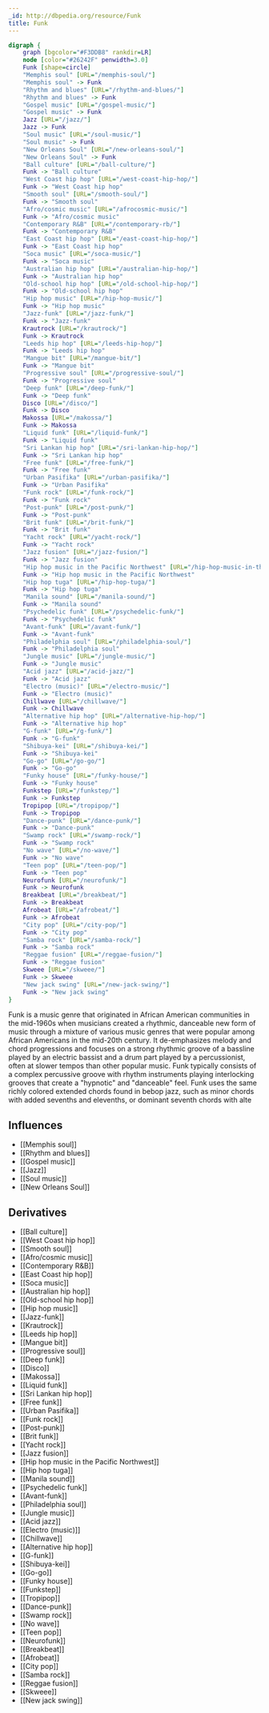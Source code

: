 ```yaml
---
_id: http://dbpedia.org/resource/Funk
title: Funk
---
```


```dot
digraph {
	graph [bgcolor="#F3DDB8" rankdir=LR]
	node [color="#26242F" penwidth=3.0]
	Funk [shape=circle]
	"Memphis soul" [URL="/memphis-soul/"]
	"Memphis soul" -> Funk
	"Rhythm and blues" [URL="/rhythm-and-blues/"]
	"Rhythm and blues" -> Funk
	"Gospel music" [URL="/gospel-music/"]
	"Gospel music" -> Funk
	Jazz [URL="/jazz/"]
	Jazz -> Funk
	"Soul music" [URL="/soul-music/"]
	"Soul music" -> Funk
	"New Orleans Soul" [URL="/new-orleans-soul/"]
	"New Orleans Soul" -> Funk
	"Ball culture" [URL="/ball-culture/"]
	Funk -> "Ball culture"
	"West Coast hip hop" [URL="/west-coast-hip-hop/"]
	Funk -> "West Coast hip hop"
	"Smooth soul" [URL="/smooth-soul/"]
	Funk -> "Smooth soul"
	"Afro/cosmic music" [URL="/afrocosmic-music/"]
	Funk -> "Afro/cosmic music"
	"Contemporary R&B" [URL="/contemporary-rb/"]
	Funk -> "Contemporary R&B"
	"East Coast hip hop" [URL="/east-coast-hip-hop/"]
	Funk -> "East Coast hip hop"
	"Soca music" [URL="/soca-music/"]
	Funk -> "Soca music"
	"Australian hip hop" [URL="/australian-hip-hop/"]
	Funk -> "Australian hip hop"
	"Old-school hip hop" [URL="/old-school-hip-hop/"]
	Funk -> "Old-school hip hop"
	"Hip hop music" [URL="/hip-hop-music/"]
	Funk -> "Hip hop music"
	"Jazz-funk" [URL="/jazz-funk/"]
	Funk -> "Jazz-funk"
	Krautrock [URL="/krautrock/"]
	Funk -> Krautrock
	"Leeds hip hop" [URL="/leeds-hip-hop/"]
	Funk -> "Leeds hip hop"
	"Mangue bit" [URL="/mangue-bit/"]
	Funk -> "Mangue bit"
	"Progressive soul" [URL="/progressive-soul/"]
	Funk -> "Progressive soul"
	"Deep funk" [URL="/deep-funk/"]
	Funk -> "Deep funk"
	Disco [URL="/disco/"]
	Funk -> Disco
	Makossa [URL="/makossa/"]
	Funk -> Makossa
	"Liquid funk" [URL="/liquid-funk/"]
	Funk -> "Liquid funk"
	"Sri Lankan hip hop" [URL="/sri-lankan-hip-hop/"]
	Funk -> "Sri Lankan hip hop"
	"Free funk" [URL="/free-funk/"]
	Funk -> "Free funk"
	"Urban Pasifika" [URL="/urban-pasifika/"]
	Funk -> "Urban Pasifika"
	"Funk rock" [URL="/funk-rock/"]
	Funk -> "Funk rock"
	"Post-punk" [URL="/post-punk/"]
	Funk -> "Post-punk"
	"Brit funk" [URL="/brit-funk/"]
	Funk -> "Brit funk"
	"Yacht rock" [URL="/yacht-rock/"]
	Funk -> "Yacht rock"
	"Jazz fusion" [URL="/jazz-fusion/"]
	Funk -> "Jazz fusion"
	"Hip hop music in the Pacific Northwest" [URL="/hip-hop-music-in-the-pacific-northwest/"]
	Funk -> "Hip hop music in the Pacific Northwest"
	"Hip hop tuga" [URL="/hip-hop-tuga/"]
	Funk -> "Hip hop tuga"
	"Manila sound" [URL="/manila-sound/"]
	Funk -> "Manila sound"
	"Psychedelic funk" [URL="/psychedelic-funk/"]
	Funk -> "Psychedelic funk"
	"Avant-funk" [URL="/avant-funk/"]
	Funk -> "Avant-funk"
	"Philadelphia soul" [URL="/philadelphia-soul/"]
	Funk -> "Philadelphia soul"
	"Jungle music" [URL="/jungle-music/"]
	Funk -> "Jungle music"
	"Acid jazz" [URL="/acid-jazz/"]
	Funk -> "Acid jazz"
	"Electro (music)" [URL="/electro-music/"]
	Funk -> "Electro (music)"
	Chillwave [URL="/chillwave/"]
	Funk -> Chillwave
	"Alternative hip hop" [URL="/alternative-hip-hop/"]
	Funk -> "Alternative hip hop"
	"G-funk" [URL="/g-funk/"]
	Funk -> "G-funk"
	"Shibuya-kei" [URL="/shibuya-kei/"]
	Funk -> "Shibuya-kei"
	"Go-go" [URL="/go-go/"]
	Funk -> "Go-go"
	"Funky house" [URL="/funky-house/"]
	Funk -> "Funky house"
	Funkstep [URL="/funkstep/"]
	Funk -> Funkstep
	Tropipop [URL="/tropipop/"]
	Funk -> Tropipop
	"Dance-punk" [URL="/dance-punk/"]
	Funk -> "Dance-punk"
	"Swamp rock" [URL="/swamp-rock/"]
	Funk -> "Swamp rock"
	"No wave" [URL="/no-wave/"]
	Funk -> "No wave"
	"Teen pop" [URL="/teen-pop/"]
	Funk -> "Teen pop"
	Neurofunk [URL="/neurofunk/"]
	Funk -> Neurofunk
	Breakbeat [URL="/breakbeat/"]
	Funk -> Breakbeat
	Afrobeat [URL="/afrobeat/"]
	Funk -> Afrobeat
	"City pop" [URL="/city-pop/"]
	Funk -> "City pop"
	"Samba rock" [URL="/samba-rock/"]
	Funk -> "Samba rock"
	"Reggae fusion" [URL="/reggae-fusion/"]
	Funk -> "Reggae fusion"
	Skweee [URL="/skweee/"]
	Funk -> Skweee
	"New jack swing" [URL="/new-jack-swing/"]
	Funk -> "New jack swing"
}
```

Funk is a music genre that originated in African American communities in the mid-1960s when musicians created a rhythmic, danceable new form of music through a mixture of various music genres that were popular among African Americans in the mid-20th century. It de-emphasizes melody and chord progressions and focuses on a strong rhythmic groove of a bassline played by an electric bassist and a drum part played by a percussionist, often at slower tempos than other popular music. Funk typically consists of a complex percussive groove with rhythm instruments playing interlocking grooves that create a "hypnotic" and "danceable" feel. Funk uses the same richly colored extended chords found in bebop jazz, such as minor chords with added sevenths and elevenths, or dominant seventh chords with alte

## Influences
- [[Memphis soul]]
- [[Rhythm and blues]]
- [[Gospel music]]
- [[Jazz]]
- [[Soul music]]
- [[New Orleans Soul]]

## Derivatives
- [[Ball culture]]
- [[West Coast hip hop]]
- [[Smooth soul]]
- [[Afro/cosmic music]]
- [[Contemporary R&B]]
- [[East Coast hip hop]]
- [[Soca music]]
- [[Australian hip hop]]
- [[Old-school hip hop]]
- [[Hip hop music]]
- [[Jazz-funk]]
- [[Krautrock]]
- [[Leeds hip hop]]
- [[Mangue bit]]
- [[Progressive soul]]
- [[Deep funk]]
- [[Disco]]
- [[Makossa]]
- [[Liquid funk]]
- [[Sri Lankan hip hop]]
- [[Free funk]]
- [[Urban Pasifika]]
- [[Funk rock]]
- [[Post-punk]]
- [[Brit funk]]
- [[Yacht rock]]
- [[Jazz fusion]]
- [[Hip hop music in the Pacific Northwest]]
- [[Hip hop tuga]]
- [[Manila sound]]
- [[Psychedelic funk]]
- [[Avant-funk]]
- [[Philadelphia soul]]
- [[Jungle music]]
- [[Acid jazz]]
- [[Electro (music)]]
- [[Chillwave]]
- [[Alternative hip hop]]
- [[G-funk]]
- [[Shibuya-kei]]
- [[Go-go]]
- [[Funky house]]
- [[Funkstep]]
- [[Tropipop]]
- [[Dance-punk]]
- [[Swamp rock]]
- [[No wave]]
- [[Teen pop]]
- [[Neurofunk]]
- [[Breakbeat]]
- [[Afrobeat]]
- [[City pop]]
- [[Samba rock]]
- [[Reggae fusion]]
- [[Skweee]]
- [[New jack swing]]
